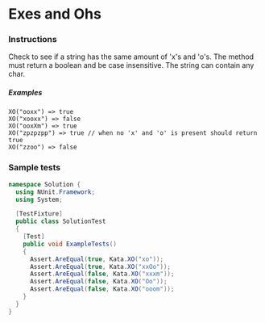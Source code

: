 # Exes and Ohs

### Instructions
Check to see if a string has the same amount of 'x's and 'o's. The method must return a boolean and be case insensitive. 
The string can contain any char.


##### Examples 
```
XO("ooxx") => true
XO("xooxx") => false
XO("ooxXm") => true
XO("zpzpzpp") => true // when no 'x' and 'o' is present should return true
XO("zzoo") => false
```

### Sample tests
```csharp
namespace Solution {
  using NUnit.Framework;
  using System;

  [TestFixture]
  public class SolutionTest
  {
    [Test]
    public void ExampleTests()
    {
      Assert.AreEqual(true, Kata.XO("xo"));
      Assert.AreEqual(true, Kata.XO("xxOo"));
      Assert.AreEqual(false, Kata.XO("xxxm"));
      Assert.AreEqual(false, Kata.XO("Oo"));
      Assert.AreEqual(false, Kata.XO("ooom"));
    }
  }
}
```